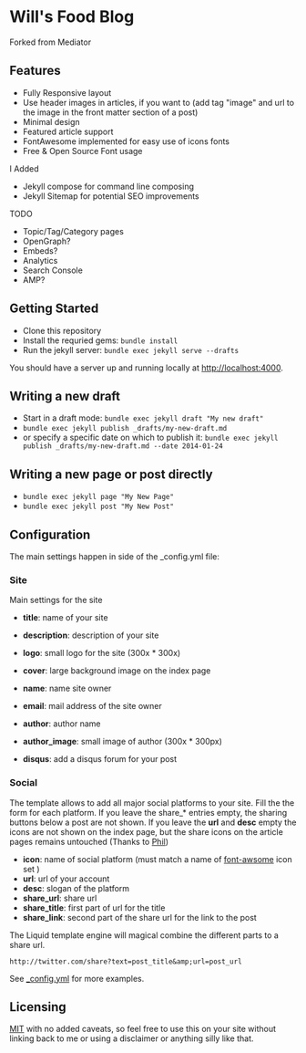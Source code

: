Will's Food Blog
========

Forked from Mediator

Features
-------
* Fully Responsive layout
* Use header images in articles, if you want to (add tag "image" and url to the image in the front matter section of a post)
* Minimal design
* Featured article support
* FontAwesome implemented for easy use of icons fonts
* Free & Open Source Font usage

I Added

* Jekyll compose for command line composing
* Jekyll Sitemap for potential SEO improvements

TODO

* Topic/Tag/Category pages
* OpenGraph?
* Embeds?
* Analytics
* Search Console
* AMP?

Getting Started
---
- Clone this repository
- Install the requried gems: `bundle install`
- Run the jekyll server: `bundle exec jekyll serve --drafts`

You should have a server up and running locally at <http://localhost:4000>.

Writing a new draft
---
- Start in a draft mode: `bundle exec jekyll draft "My new draft"`
- `bundle exec jekyll publish _drafts/my-new-draft.md`
- or specify a specific date on which to publish it: `bundle exec jekyll publish _drafts/my-new-draft.md --date 2014-01-24`

Writing a new page or post directly
---
- `bundle exec jekyll page "My New Page"`
- `bundle exec jekyll post "My New Post"`

Configuration
-----

The main settings happen in side of the _config.yml file:

### Site

Main settings for the site

* **title**: name of your site
* **description**: description of your site
* **logo**: small logo for the site (300x * 300x)
* **cover**: large background image on the index page

* **name**: name site owner
* **email**: mail address of the site owner
* **author**: author name
* **author_image**: small image of author (300x * 300px)
* **disqus**: add a disqus forum for your post

### Social

The template allows to add all major social platforms to your site.
Fill the the form for each platform. If you leave the share_* entries empty, the sharing buttons below a post are not shown.  If you leave the **url** and **desc** empty the icons are not shown on the index page, but the share icons on the article pages remains untouched (Thanks to [Phil](https://github.com/philsturgeon))

* **icon**:	name of social platform (must match a name of [font-awsome](http://fortawesome.github.io/Font-Awesome/) icon set )
* **url**:	url of your account
* **desc**: slogan of the platform
* **share_url**: share url
* **share_title**: first part of url for the title
* **share_link**: second part of the share url for the link to the post

The Liquid template engine will magical combine the different parts to a share url.

```
http://twitter.com/share?text=post_title&amp;url=post_url
````

See [_config.yml](https://github.com/dirkfabisch/mediator/blob/master/_config.yml) for more examples.

Licensing
---------

[MIT](https://github.com/dirkfabisch/mediator/blob/master/LICENCE) with no added caveats, so feel free to use this on your site without linking back to me or using a disclaimer or anything silly like that.
